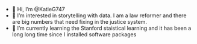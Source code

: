 - 👋 Hi, I’m @KatieG747
- 👀 I’m interested in storytelling with data. I am a law reformer and there are big numbers that need fixing in the justice system.
- 🌱 I’m currently learning the Stanford staistical learning and it has been a long long time since I installed software packages 


<!---
KatieG747/KatieG747 is a ✨ special ✨ repository because its `README.md` (this file) appears on your GitHub profile.
You can click the Preview link to take a look at your changes.
--->
